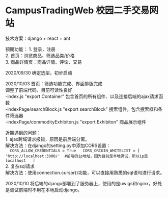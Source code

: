 # CampusTradingWeb 校园二手交易网站

技术方案：django + react + ant

预期功能：
	1. 登录，注册  
	2. 首页：浏览商品、筛选品类/价格  
	3. 商品详情页：商品详情、评论、交易  

2020/09/30 确定选型，初步启动

2020/10/03 首页：筛选功能完成、界面排版完成  
调整了前端代码，目前可读性良好  
	-index.js "export Container" 包含首页的所有组件、以及连接后端的ajax请求函数  
	-indexPage/searchBlock.js "export searchBlock" 搜索组件，包含搜索框和条件筛选器  
	-indexPage/commodityExhibiton.js "export Exhibiton" 商品展示组件  
  
近期遇到的问题：  
	1. ajax跨域请求报错，原因是前后端分离。   
	解决方法：在django的setting.py中添加CORS设置：   
	```  
		CORS_ALLOW_CREDENTIALS = True  
		CORS_ORIGIN_WHITELIST = [  
		'http://localhost:3000/'  #前端的ip地址，因为目前是本地调试，所以ip是localhost  
		]  
	```  
	2. 复杂sql请求  
	解决方法：使用connection.cursor()功能，可以直接用熟悉的sql语句进行请求。  


  
2020/10/10 将后端的django部署到了服务器上，使用的是uwigs和nginx，好处是调试前端时不用在本地启动django。